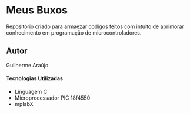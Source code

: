 
# Meus Buxos
Repositório criado para armaezar codigos feitos com intuito de aprimorar conhecimento em programação de microcontroladores.
## Autor
Guilherme Araújo
#### Tecnologias Utilizadas
* Linguagem C
* Microprocessador PIC 18f4550
* mplabX



